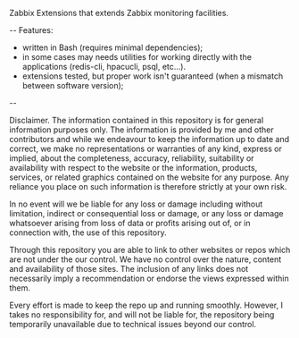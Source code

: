 Zabbix Extensions that extends Zabbix monitoring facilities.

--
Features:

- written in Bash (requires minimal dependencies);
- in some cases may needs utilities for working directly with the applications (redis-cli, hpacucli, psql, etc...).
- extensions tested, but proper work isn't guaranteed (when a mismatch between software version);


--

Disclaimer.
The information contained in this repository is for general information purposes only. The information is provided by me and other contributors and while we endeavour to keep the information up to date and correct, we make no representations or warranties of any kind, express or implied, about the completeness, accuracy, reliability, suitability or availability with respect to the website or the information, products, services, or related graphics contained on the website for any purpose. Any reliance you place on such information is therefore strictly at your own risk.

In no event will we be liable for any loss or damage including without limitation, indirect or consequential loss or damage, or any loss or damage whatsoever arising from loss of data or profits arising out of, or in connection with, the use of this repository.

Through this repository you are able to link to other websites or repos which are not under the our control. We have no control over the nature, content and availability of those sites. The inclusion of any links does not necessarily imply a recommendation or endorse the views expressed within them.

Every effort is made to keep the repo up and running smoothly. However, I takes no responsibility for, and will not be liable for, the repository being temporarily unavailable due to technical issues beyond our control.
